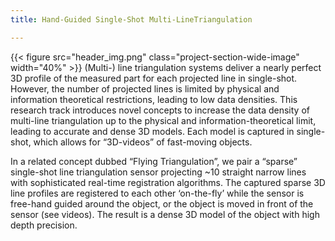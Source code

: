 ```yaml
---
title: Hand-Guided Single-Shot Multi-LineTriangulation

---
```

{{< figure src="header_img.png" class="project-section-wide-image" width="40%" >}}
(Multi-) line triangulation systems deliver a nearly perfect 3D profile of the measured part for each projected line in single-shot. However, the number of projected lines is limited by physical and information theoretical restrictions, leading to low data densities. This research track introduces novel concepts to increase the data density of multi-line triangulation up to the physical and information-theoretical limit, leading to accurate and dense 3D models. Each model is captured in single-shot, which allows for “3D-videos” of fast-moving objects. 

 In a related concept dubbed “Flying Triangulation”, we pair a “sparse” single-shot line triangulation sensor projecting ~10 straight narrow lines with sophisticated real-time registration algorithms. The captured sparse 3D line profiles are registered to each other ‘on-the-fly’ while the sensor is free-hand guided around the object, or the object is moved in front of the sensor (see videos). The result is a dense 3D model of the object with high depth precision.